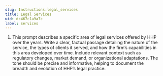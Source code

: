 ```yaml
---
slug: Instructions:legal_services
title: Legal Services
uid: dc467c1a9a7c
label: services
---
```


1. This prompt describes a specific area of legal services offered by HHP over the years. Write a clear, factual passage detailing the nature of the service, the types of clients it served, and how the firm’s capabilities in this area developed over time. Include relevant context such as regulatory changes, market demand, or organizational adaptations. The tone should be precise and informative, helping to document the breadth and evolution of HHP’s legal practice.